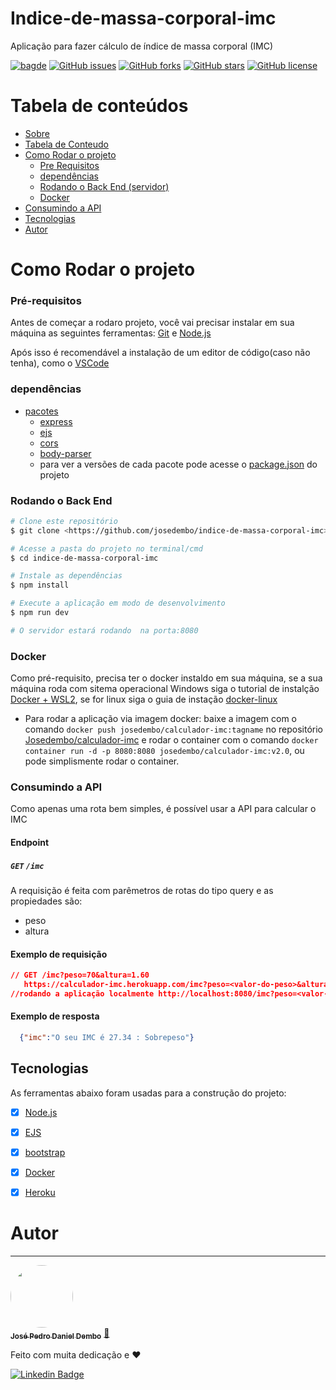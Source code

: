 # Indice-de-massa-corporal-imc

Aplicação para fazer cálculo de índice de massa corporal (IMC)

[![bagde](https://img.shields.io/badge/site-calculador_imc-blue)](https://calculador-imc.herokuapp.com/)
[![GitHub issues](https://img.shields.io/github/issues/josedembo/indice-de-massa-corporal-imc)](https://github.com/josedembo/indice-de-massa-corporal-imc/issues)
[![GitHub forks](https://img.shields.io/github/forks/josedembo/indice-de-massa-corporal-imc)](https://github.com/josedembo/indice-de-massa-corporal-imc/network)
[![GitHub stars](https://img.shields.io/github/stars/josedembo/indice-de-massa-corporal-imc)](https://github.com/josedembo/indice-de-massa-corporal-imc/stargazers)
[![GitHub license](https://img.shields.io/github/license/josedembo/indice-de-massa-corporal-imc)](https://github.com/josedembo/indice-de-massa-corporal-imc)

Tabela de conteúdos
=================
<!--ts-->
   * [Sobre](#indice-de-massa-corporal-imc)
   * [Tabela de Conteudo](#tabela-de-conteúdos)
   * [Como Rodar o projeto](#como-rodar-o-projeto)
      * [Pre Requisitos](#pré-requisitos)
      * [dependências](#dependências)
      * [Rodando o Back End (servidor)](#rodando-o-back-end)
      * [Docker](#docker)
   * [Consumindo a API](#consumindo-a-api)
   * [Tecnologias](#tecnologias)
   * [Autor](#autor)
<!--te-->

# Como Rodar o projeto

### Pré-requisitos

Antes de começar a rodaro projeto, você vai precisar instalar em sua máquina as seguintes ferramentas:
[Git](https://git-scm.com) e [Node.js](https://nodejs.org/en/)

Após isso é recomendável a instalação de um editor de código(caso não tenha), como o [VSCode](https://code.visualstudio.com/)

### dependências
<!--ts-->
   * [pacotes](#Sobre)
      * [express](https://expressjs.com/pt-br/)
      * [ejs](https://ejs.co/)
      * [cors](http://expressjs.com/en/resources/middleware/cors.html)
      * [body-parser](https://www.npmjs.com/package/body-parser)
      * para ver a versões de cada pacote pode acesse o [package.json](https://github.com/josedembo/indice-de-massa-corporal-imc/blob/main/package.json) do projeto
      
<!--te-->

### Rodando o Back End

```bash
# Clone este repositório
$ git clone <https://github.com/josedembo/indice-de-massa-corporal-imc>

# Acesse a pasta do projeto no terminal/cmd
$ cd indice-de-massa-corporal-imc

# Instale as dependências
$ npm install 

# Execute a aplicação em modo de desenvolvimento
$ npm run dev

# O servidor estará rodando  na porta:8080
```
### Docker 
Como pré-requisito, precisa ter o docker instaldo em sua máquina, se a sua máquina roda com sitema operacional Windows siga o tutorial de instalção [Docker + WSL2](https://github.com/codeedu/wsl2-docker-quickstart), se for linux siga o guia de instação [docker-linux](https://docs.docker.com/engine/install/)
 * Para rodar a aplicação via imagem docker: baixe a imagem com o comando `docker push josedembo/calculador-imc:tagname` no repositório [Josedembo/calculador-imc](https://hub.docker.com/repository/docker/josedembo/calculador-imc) e rodar o container com o comando `docker container run -d -p 8080:8080 josedembo/calculador-imc:v2.0`, ou pode simplismente rodar o container.
 
### Consumindo a API
Como apenas uma rota bem simples, é possível usar a API para calcular o IMC
#### **Endpoint**
##### `GET` `/imc`
A requisição é feita com parêmetros de rotas do tipo query e as propiedades são: 
  - peso
  - altura 
 #### Exemplo de requisição
```json
// GET /imc?peso=70&altura=1.60
   https://calculador-imc.herokuapp.com/imc?peso=<valor-do-peso>&altura=<valor-da-altura>
//rodando a aplicação localmente http://localhost:8080/imc?peso=<valor-do-peso>&altura=<valor-da-altura>
```
#### Exemplo de resposta

```json
  {"imc":"O seu IMC é 27.34 : Sobrepeso"}
```
## Tecnologias
As ferramentas abaixo foram usadas para a construção do projeto: 

- [x] [Node.js](https://nodejs.org/en/)
- [x] [EJS](https://ejs.co/)
- [x] [bootstrap](https://getbootstrap.com/)
- [x] [Docker](https://www.docker.com/)
- [x] [Heroku](https://www.heroku.com/)


# Autor
---

<a href="https://github.com/josedembo">
 <img style="border-radius: 50%;" src="https://avatars.githubusercontent.com/u/68882941?s=400&u=d518c6c61763405cd84f0d90e75f64845c37495c&v=4" width="100px;" alt=""/>
 <br />
 <sub><b>José Pedro Daniel Dembo</b></sub></a> <a href="https://github.com/josedembo" title="josedembo">🚀</a>


Feito com muita dedicação e ❤️
 
[![Linkedin Badge](https://img.shields.io/badge/-josedembo-blue?style=flat-square&logo=Linkedin&logoColor=white&link=https://www.linkedin.com/in/josedembo/)](https://www.linkedin.com/in/josedembo/) 

